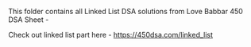 This folder contains all Linked List DSA solutions from Love Babbar 450 DSA Sheet - 

Check out linked list part here - https://450dsa.com/linked_list